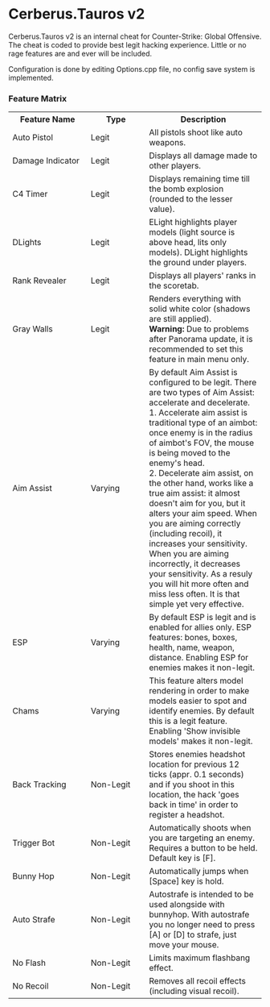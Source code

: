 # Cerberus.Tauros v2

Cerberus.Tauros v2 is an internal cheat for Counter-Strike: Global Offensive.
The cheat is coded to provide best legit hacking experience. Little or no rage features are and ever will be included.

Configuration is done by editing Options.cpp file, no config save system is implemented.

### Feature Matrix

<table>
  <tr>
    <th width="140">Feature Name</th>
    <th width="100">Type</th>
    <th>Description</th>
  </tr>
  <tr>
    <td>Auto Pistol</td>
    <td>Legit</th>
    <td>All pistols shoot like auto weapons.</td>
  </tr>
  <tr>
    <td>Damage Indicator</td>
    <td>Legit</th>
    <td>Displays all damage made to other players.</td>
  </tr>
  <tr>
    <td>C4 Timer</td>
    <td>Legit</th>
    <td>Displays remaining time till the bomb explosion (rounded to the lesser value).</td>
  </tr>
  <tr>
    <td>DLights</td>
    <td>Legit</th>
    <td>ELight highlights player models (light source is above head, lits only models). DLight highlights the ground under players.</td>
  </tr>
  <tr>
    <td>Rank Revealer</td>
    <td>Legit</th>
    <td>Displays all players' ranks in the scoretab.</td>
  </tr>
  <tr>
    <td>Gray Walls</td>
    <td>Legit</th>
    <td>
      Renders everything with solid white color (shadows are still applied).
      <br/>
      <b>Warning:</b> Due to problems after Panorama update, it is recommended to set this feature in main menu only.
    </td>
  </tr>
  <tr>
    <td>Aim Assist</td>
    <td>Varying</th>
    <td>
      By default Aim Assist is configured to be legit. There are two types of Aim Assist: accelerate and decelerate.
      <br/>1. Accelerate aim assist is traditional type of an aimbot: once enemy is in the radius of aimbot's FOV, the mouse is being moved to the enemy's head.
      <br/>2. Decelerate aim assist, on the other hand, works like a true aim assist: it almost doesn't aim for you, but it alters your aim speed. When you are aiming correctly (including recoil), it increases your sensitivity. When you are aiming incorrectly, it decreases your sensitivity. As a resuly you will hit more often and miss less often. It is that simple yet very effective.
    </td>
  </tr>
  <tr>
    <td>ESP</td>
    <td>Varying</th>
    <td>By default ESP is legit and is enabled for allies only. ESP features: bones, boxes, health, name, weapon, distance. Enabling ESP for enemies makes it non-legit.</td>
  </tr>
  <tr>
    <td>Chams</td>
    <td>Varying</th>
    <td>This feature alters model rendering in order to make models easier to spot and identify enemies. By default this is a legit feature. Enabling 'Show invisible models' makes it non-legit.</td>
  </tr>
  <tr>
    <td>Back Tracking</td>
    <td>Non-Legit</th>
    <td>Stores enemies headshot location for previous 12 ticks (appr. 0.1 seconds) and if you shoot in this location, the hack 'goes back in time' in order to register a headshot.</td>
  </tr>
  <tr>
    <td>Trigger Bot</td>
    <td>Non-Legit</th>
    <td>Automatically shoots when you are targeting an enemy. Requires a button to be held. Default key is [F].</td>
  </tr>
  <tr>
    <td>Bunny Hop</td>
    <td>Non-Legit</th>
    <td>Automatically jumps when [Space] key is hold.</td>
  </tr>
  <tr>
    <td>Auto Strafe</td>
    <td>Non-Legit</th>
    <td>Autostrafe is intended to be used alongside with bunnyhop. With autostrafe you no longer need to press [A] or [D] to strafe, just move your mouse.</td>
  </tr>
  <tr>
    <td>No Flash</td>
    <td>Non-Legit</th>
    <td>Limits maximum flashbang effect.</td>
  </tr>
  <tr>
    <td>No Recoil</td>
    <td>Non-Legit</th>
    <td>Removes all recoil effects (including visual recoil).</td>
  </tr>
</table>
